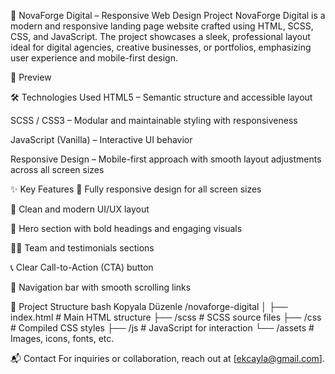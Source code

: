 
🚀 NovaForge Digital – Responsive Web Design Project
NovaForge Digital is a modern and responsive landing page website crafted using HTML, SCSS, CSS, and JavaScript. The project showcases a sleek, professional layout ideal for digital agencies, creative businesses, or portfolios, emphasizing user experience and mobile-first design.

📸 Preview

🛠️ Technologies Used
HTML5 – Semantic structure and accessible layout

SCSS / CSS3 – Modular and maintainable styling with responsiveness

JavaScript (Vanilla) – Interactive UI behavior

Responsive Design – Mobile-first approach with smooth layout adjustments across all screen sizes

✨ Key Features
📱 Fully responsive design for all screen sizes

🎯 Clean and modern UI/UX layout

🚀 Hero section with bold headings and engaging visuals

🧑‍💼 Team and testimonials sections

📞 Clear Call-to-Action (CTA) button

🧩 Navigation bar with smooth scrolling links

📁 Project Structure
bash
Kopyala
Düzenle
/novaforge-digital
│
├── index.html           # Main HTML structure
├── /scss                # SCSS source files
├── /css                 # Compiled CSS styles
├── /js                  # JavaScript for interaction
└── /assets              # Images, icons, fonts, etc.

📬 Contact
For inquiries or collaboration, reach out at [ekcayla@gmail.com].
